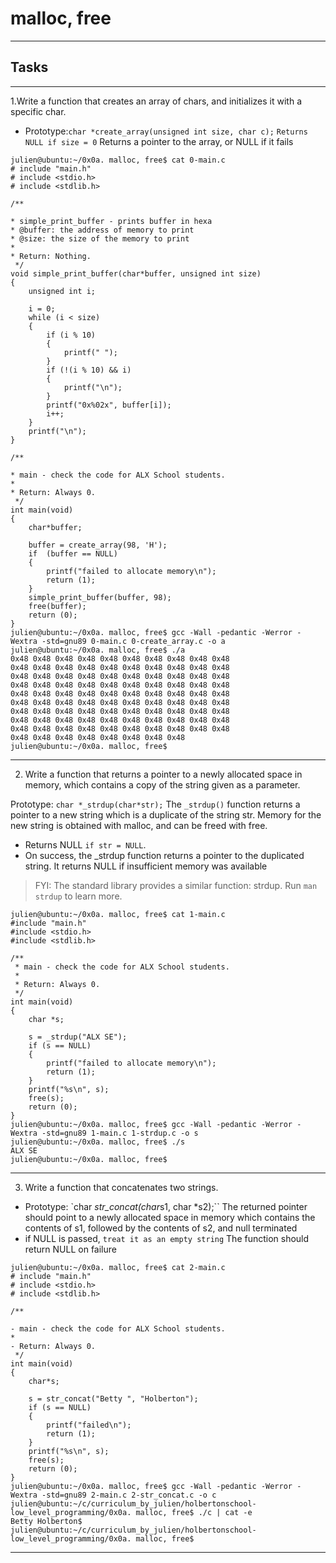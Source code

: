 # malloc, free

---

## Tasks

---

1.Write a function that creates an array of chars, and initializes it with a specific char.

- Prototype:`char *create_array(unsigned int size, char c);`
`Returns NULL if size = 0`
Returns a pointer to the array, or NULL if it fails

```shell
julien@ubuntu:~/0x0a. malloc, free$ cat 0-main.c
# include "main.h"
# include <stdio.h>
# include <stdlib.h>

/**

* simple_print_buffer - prints buffer in hexa
* @buffer: the address of memory to print
* @size: the size of the memory to print
*
* Return: Nothing.
 */
void simple_print_buffer(char*buffer, unsigned int size)
{
    unsigned int i;

    i = 0;
    while (i < size)
    {
        if (i % 10)
        {
            printf(" ");
        }
        if (!(i % 10) && i)
        {
            printf("\n");
        }
        printf("0x%02x", buffer[i]);
        i++;
    }
    printf("\n");
}

/**

* main - check the code for ALX School students.
*
* Return: Always 0.
 */
int main(void)
{
    char*buffer;

    buffer = create_array(98, 'H');
    if  (buffer == NULL)
    {
        printf("failed to allocate memory\n");
        return (1);
    }
    simple_print_buffer(buffer, 98);
    free(buffer);
    return (0);
}
julien@ubuntu:~/0x0a. malloc, free$ gcc -Wall -pedantic -Werror -Wextra -std=gnu89 0-main.c 0-create_array.c -o a
julien@ubuntu:~/0x0a. malloc, free$ ./a
0x48 0x48 0x48 0x48 0x48 0x48 0x48 0x48 0x48 0x48
0x48 0x48 0x48 0x48 0x48 0x48 0x48 0x48 0x48 0x48
0x48 0x48 0x48 0x48 0x48 0x48 0x48 0x48 0x48 0x48
0x48 0x48 0x48 0x48 0x48 0x48 0x48 0x48 0x48 0x48
0x48 0x48 0x48 0x48 0x48 0x48 0x48 0x48 0x48 0x48
0x48 0x48 0x48 0x48 0x48 0x48 0x48 0x48 0x48 0x48
0x48 0x48 0x48 0x48 0x48 0x48 0x48 0x48 0x48 0x48
0x48 0x48 0x48 0x48 0x48 0x48 0x48 0x48 0x48 0x48
0x48 0x48 0x48 0x48 0x48 0x48 0x48 0x48 0x48 0x48
0x48 0x48 0x48 0x48 0x48 0x48 0x48 0x48
julien@ubuntu:~/0x0a. malloc, free$
```

---

2. Write a function that returns a pointer to a newly allocated space in memory, which contains a copy of the string given as a parameter.

Prototype: `char *_strdup(char*str);`
The `_strdup()` function returns a pointer to a new string which is a duplicate of the string str. Memory for the new string is obtained with malloc, and can be freed with free.

- Returns NULL `if str = NULL`.
- On success, the _strdup function returns a pointer to the duplicated string. It returns NULL if insufficient memory was available
> FYI: The standard library provides a similar function: strdup. Run ```man strdup``` to learn more.
```shell
julien@ubuntu:~/0x0a. malloc, free$ cat 1-main.c
#include "main.h"
#include <stdio.h>
#include <stdlib.h>

/**
 * main - check the code for ALX School students.
 *
 * Return: Always 0.
 */
int main(void)
{
    char *s;

    s = _strdup("ALX SE");
    if (s == NULL)
    {
        printf("failed to allocate memory\n");
        return (1);
    }
    printf("%s\n", s);
    free(s);
    return (0);
}
julien@ubuntu:~/0x0a. malloc, free$ gcc -Wall -pedantic -Werror -Wextra -std=gnu89 1-main.c 1-strdup.c -o s
julien@ubuntu:~/0x0a. malloc, free$ ./s 
ALX SE
julien@ubuntu:~/0x0a. malloc, free$
```

---

3. Write a function that concatenates two strings.

- Prototype: `char *str_concat(char*s1, char *s2);``
The returned pointer should point to a newly allocated space in memory which contains the contents of s1, followed by the contents of s2, and null terminated
- if NULL is passed, `treat it as an empty string`
The function should return NULL on failure

```shell
julien@ubuntu:~/0x0a. malloc, free$ cat 2-main.c
# include "main.h"
# include <stdio.h>
# include <stdlib.h>

/**

- main - check the code for ALX School students.
*
- Return: Always 0.
 */
int main(void)
{
    char*s;

    s = str_concat("Betty ", "Holberton");
    if (s == NULL)
    {
        printf("failed\n");
        return (1);
    }
    printf("%s\n", s);
    free(s);
    return (0);
}
julien@ubuntu:~/0x0a. malloc, free$ gcc -Wall -pedantic -Werror -Wextra -std=gnu89 2-main.c 2-str_concat.c -o c
julien@ubuntu:~/c/curriculum_by_julien/holbertonschool-low_level_programming/0x0a. malloc, free$ ./c | cat -e
Betty Holberton$
julien@ubuntu:~/c/curriculum_by_julien/holbertonschool-low_level_programming/0x0a. malloc, free$
```

---
